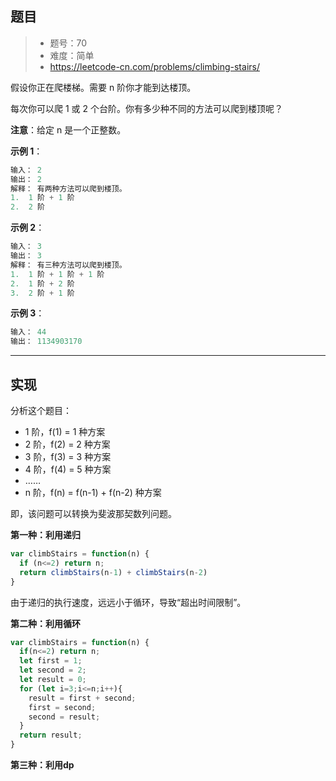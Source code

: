 ## 题目

> - 题号：70
> - 难度：简单
> - https://leetcode-cn.com/problems/climbing-stairs/

假设你正在爬楼梯。需要 n 阶你才能到达楼顶。

每次你可以爬 1 或 2 个台阶。你有多少种不同的方法可以爬到楼顶呢？

<b>注意</b>：给定 n 是一个正整数。

<b>示例 1</b>：
```c
输入： 2
输出： 2
解释： 有两种方法可以爬到楼顶。
1.  1 阶 + 1 阶
2.  2 阶
```

<b>示例 2</b>：
```c
输入： 3
输出： 3
解释： 有三种方法可以爬到楼顶。
1.  1 阶 + 1 阶 + 1 阶
2.  1 阶 + 2 阶
3.  2 阶 + 1 阶
```

<b>示例 3</b>：
```c
输入： 44
输出： 1134903170
```


---
## 实现

分析这个题目：
- 1 阶，f(1) = 1 种方案
- 2 阶，f(2) = 2 种方案
- 3 阶，f(3) = 3 种方案
- 4 阶，f(4) = 5 种方案
- ……
- n 阶，f(n) = f(n-1) + f(n-2) 种方案

即，该问题可以转换为斐波那契数列问题。

<b>第一种：利用递归</b>
```js
var climbStairs = function(n) {
  if (n<=2) return n;
  return climbStairs(n-1) + climbStairs(n-2)
}
```

由于递归的执行速度，远远小于循环，导致“超出时间限制”。

<b>第二种：利用循环</b>

```js
var climbStairs = function(n) {
  if(n<=2) return n;
  let first = 1;
  let second = 2;
  let result = 0;
  for (let i=3;i<=n;i++){
    result = first + second;
    first = second;
    second = result;
  }
  return result;
}
```
<b>第三种：利用dp</b>

